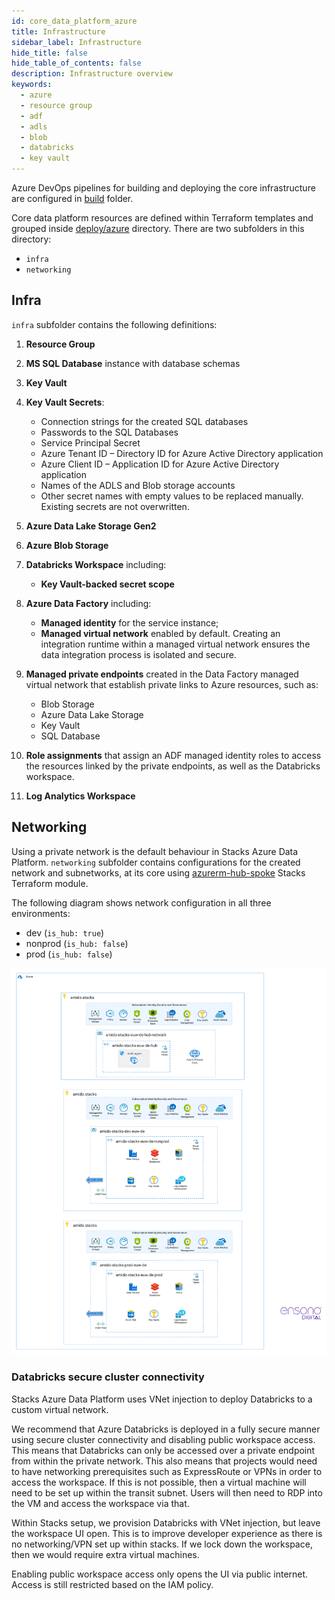 ```yaml
---
id: core_data_platform_azure
title: Infrastructure
sidebar_label: Infrastructure
hide_title: false
hide_table_of_contents: false
description: Infrastructure overview
keywords:
  - azure
  - resource group
  - adf
  - adls
  - blob
  - databricks
  - key vault
---
```


Azure DevOps pipelines for building and deploying the core infrastructure are configured in
[build](https://github.com/amido/stacks-azure-data/tree/main/build) folder.

Core data platform resources are defined within Terraform templates and grouped inside
[deploy/azure](https://github.com/amido/stacks-azure-data/tree/main/deploy/azure) directory.
There are two subfolders in this directory:

* `infra`
* `networking`

## Infra

`infra` subfolder contains the following definitions:

1. **Resource Group**
2. **MS SQL Database** instance with database schemas
3. **Key Vault**
4. **Key Vault Secrets**:

    * Connection strings for the created SQL databases
    * Passwords to the SQL Databases
    * Service Principal Secret
    * Azure Tenant ID – Directory ID for Azure Active Directory application
    * Azure Client ID – Application ID for Azure Active Directory application
    * Names of the ADLS and Blob storage accounts
    * Other secret names with empty values to be replaced manually. Existing secrets are not
    overwritten.

5. **Azure Data Lake Storage Gen2**
6. **Azure Blob Storage**
7. **Databricks Workspace** including:

    * **Key Vault-backed secret scope**

8. **Azure Data Factory** including:

    * **Managed identity** for the service instance;
    * **Managed virtual network** enabled by default. Creating an integration runtime within
    a managed virtual network ensures the data integration process is isolated and secure.

9. **Managed private endpoints** created in the Data Factory managed virtual network that establish
   private links to Azure resources, such as:

    * Blob Storage
    * Azure Data Lake Storage
    * Key Vault
    * SQL Database

10. **Role assignments** that assign an ADF managed identity roles to access the resources linked by
   the private endpoints, as well as the Databricks workspace.

11. **Log Analytics Workspace**

## Networking

Using a private network is the default behaviour in Stacks Azure Data Platform. `networking`
subfolder contains configurations for the created network and subnetworks, at its core using
[azurerm-hub-spoke](https://github.com/amido/stacks-terraform/tree/master/azurerm/modules/azurerm-hub-spoke)
Stacks Terraform module.

The following diagram shows network configuration in all three environments:

* dev (`is_hub: true`)
* nonprod (`is_hub: false`)
* prod (`is_hub: false`)

![network_hub_spoke.png](../../images/network_hub_spoke.png)

### Databricks secure cluster connectivity

Stacks Azure Data Platform uses VNet injection to deploy Databricks to a custom virtual network.

We recommend that Azure Databricks is deployed in a fully secure manner using secure cluster
connectivity and disabling public workspace access. This means that Databricks can only be accessed
over a private endpoint from within the private network. This also means that projects would need to
have networking prerequisites such as ExpressRoute or VPNs in order to access the workspace. If this
is not possible, then a virtual machine will need to be set up within the transit subnet. Users will
then need to RDP into the VM and access the workspace via that.

Within Stacks setup, we provision Databricks with VNet injection, but leave the workspace UI open.
This is to improve developer experience as there is no networking/VPN set up within stacks. If we
lock down the workspace, then we would require extra virtual machines.

Enabling public workspace access only opens the UI via public internet. Access is still restricted
based on the IAM policy.
